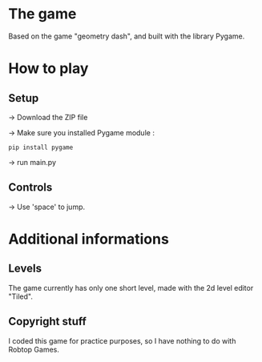 # The game
Based on the game "geometry dash",
and built with the library Pygame.

# How to play

## Setup

-> Download the ZIP file

-> Make sure you installed Pygame module :

`pip install pygame`

-> run main.py

## Controls

-> Use 'space' to jump.

# Additional informations

## Levels

The game currently has only one short level,
made with the 2d level editor "Tiled".

## Copyright stuff

I coded this game for practice purposes,
so I have nothing to do with Robtop Games.
